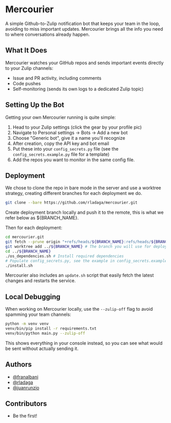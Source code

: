 # Mercourier

A simple Github-to-Zulip notification bot that keeps your team in the loop, avoiding to miss important updates. Mercourier brings all the info you need to where conversations already happen.

## What It Does

Mercourier watches your GitHub repos and sends important events directly to your Zulip channels:
- Issue and PR activity, including comments
- Code pushes
- Self-monitoring (sends its own logs to a dedicated Zulip topic)

## Setting Up the Bot

Getting your own Mercourier running is quite simple:

1. Head to your Zulip settings (click the gear by your profile pic)
2. Navigate to Personal settings → Bots → Add a new bot
3. Choose "Generic bot", give it a name you'll recognize
4. After creation, copy the API key and bot email
5. Put these into your `config_secrets.py` file (see the `config_secrets.example.py` file for a template)
6. Add the repos you want to monitor in the same config file.

## Deployment

We chose to clone the repo in bare mode in the server and use a worktree strategy,
creating different branches for each deployment we do.

```bash
git clone --bare https://github.com/rladaga/mercourier.git
```

Create deployment branch locally and push it to the remote, this is what we refer below as ${BRANCH_NAME}.

Then for each deployment:
```bash
cd mercourier.git
git fetch --prune origin "+refs/heads/${BRANCH_NAME}:refs/heads/${BRANCH_NAME}" # The branch you will use for deployment
git worktree add ../${BRANCH_NAME} # The branch you will use for deployment
cd ../${BRANCH_NAME}
./os_dependencies.sh # Install required dependencies
# Populate config_secrets.py, see the example in config_secrets.example.py
./install.sh
```

Mercourier also includes an `update.sh` script that easily fetch the latest changes and restarts the service.

## Local Debugging

When working on Mercourier locally, use the `--zulip-off` flag to avoid spamming your team channels:

```bash
python -m venv venv
venv/bin/pip install -r requirements.txt
venv/bin/python main.py --zulip-off
```

This shows everything in your console instead, so you can see what would be sent without actually sending it.

## Authors

- [@franalbani](https://github.com/franalbani)
- [@rladaga](https://github.com/rladaga)
- [@juanrunzio](https://github.com/juanrunzio)

## Contributors

- Be the first!

